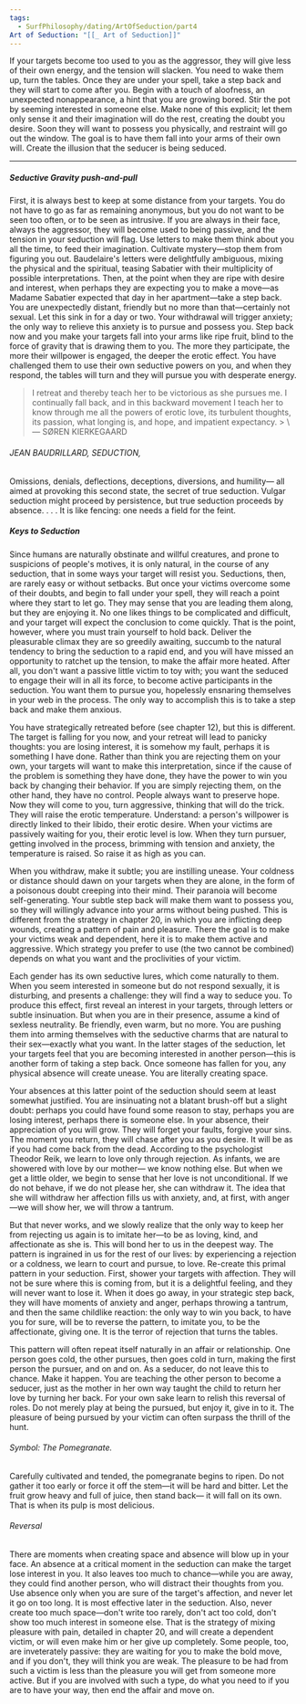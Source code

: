```yaml
---
tags:
  - SurfPhilosophy/dating/ArtOfSeduction/part4
Art of Seduction: "[[_ Art of Seduction]]"
---
```

If your targets become too used to you as the aggressor, they will give less of their own energy, and the tension will slacken. You need to wake them up, turn the tables. Once they are under your spell, take a step back and they will start to come after you. Begin with a touch of aloofness, an unexpected nonappearance, a hint that you are growing bored. Stir the pot by seeming interested in someone else. Make none of this explicit; let them only sense it and their imagination will do the rest, creating the doubt you desire. Soon they will want to possess you physically, and restraint will go out the window. The goal is to have them fall into your arms of their own will. Create the illusion that the seducer is being seduced.

---
##### Seductive Gravity push-and-pull

First, it is always best to keep at some distance from your targets. You do not have to go as far as remaining anonymous, but you do not want to be seen too often, or to be seen as intrusive. If you are always in their face, always the aggressor, they will become used to being passive, and the tension in your seduction will flag. Use letters to make them think about you all the time, to feed their imagination. Cultivate mystery—stop them from figuring you out. Baudelaire's letters were delightfully ambiguous, mixing the physical and the spiritual, teasing Sabatier with their multiplicity of possible interpretations. Then, at the point when they are ripe with desire and interest, when perhaps they are expecting you to make a move—as Madame Sabatier expected that day in her apartment—take a step back. You are unexpectedly distant, friendly but no more than that—certainly not sexual. Let this sink in for a day or two. Your withdrawal will trigger anxiety; the only way to relieve this anxiety is to pursue and possess you. Step back now and you make your targets fall into your arms like ripe fruit, blind to the force of gravity that is drawing them to you. The more they participate, the more their willpower is engaged, the deeper the erotic effect. You have challenged them to use their own seductive powers on you, and when they respond, the tables will turn and they will pursue you with desperate energy.

> I retreat and thereby teach her to be victorious as she pursues me. I continually fall back, and in this backward movement I teach her to know through me all the powers of erotic love, its turbulent thoughts, its passion, what longing is, and hope, and impatient expectancy. > \— SØREN KIERKEGAARD

###### JEAN BAUDRILLARD, SEDUCTION,
Omissions, denials, deflections, deceptions, diversions, and humility— all aimed at provoking this second state, the secret of true seduction. Vulgar seduction might proceed by persistence, but true seduction proceeds by absence. . . . It is like fencing: one needs a field for the feint. 

##### Keys to Seduction 
Since humans are naturally obstinate and willful creatures, and prone to suspicions of people's motives, it is only natural, in the course of any seduction, that in some ways your target will resist you. Seductions, then, are rarely easy or without setbacks. But once your victims overcome some of their doubts, and begin to fall under your spell, they will reach a point where they start to let go. They may sense that you are leading them along, but they are enjoying it. No one likes things to be complicated and difficult, and your target will expect the conclusion to come quickly. That is the point, however, where you must train yourself to hold back. Deliver the pleasurable climax they are so greedily awaiting, succumb to the natural tendency to bring the seduction to a rapid end, and you will have missed an opportunity to ratchet up the tension, to make the affair more heated. After all, you don't want a passive little victim to toy with; you want the seduced to engage their will in all its force, to become active participants in the seduction. You want them to pursue you, hopelessly ensnaring themselves in your web in the process. The only way to accomplish this is to take a step back and make them anxious.

You have strategically retreated before (see chapter 12), but this is different. The target is falling for you now, and your retreat will lead to panicky thoughts: you are losing interest, it is somehow my fault, perhaps it is something I have done. Rather than think you are rejecting them on your own, your targets will want to make this interpretation, since if the cause of the problem is something they have done, they have the power to win you back by changing their behavior. If you are simply rejecting them, on the other hand, they have no control. People always want to preserve hope. Now they will come to you, turn aggressive, thinking that will do the trick. They will raise the erotic temperature. Understand: a person's willpower is directly linked to their libido, their erotic desire. When your victims are passively waiting for you, their erotic level is low. When they turn pursuer, getting involved in the process, brimming with tension and anxiety, the temperature is raised. So raise it as high as you can.

When you withdraw, make it subtle; you are instilling unease. Your coldness or distance should dawn on your targets when they are alone, in the form of a poisonous doubt creeping into their mind. Their paranoia will become self-generating. Your subtle step back will make them want to possess you, so they will willingly advance into your arms without being pushed. This is different from the strategy in chapter 20, in which you are inflicting deep wounds, creating a pattern of pain and pleasure. There the goal is to make your victims weak and dependent, here it is to make them active and aggressive. Which strategy you prefer to use (the two cannot be combined) depends on what you want and the proclivities of your victim. 

Each gender has its own seductive lures, which come naturally to them. When you seem interested in someone but do not respond sexually, it is disturbing, and presents a challenge: they will find a way to seduce you. To produce this effect, first reveal an interest in your targets, through letters or subtle insinuation. But when you are in their presence, assume a kind of sexless neutrality. Be friendly, even warm, but no more. You are pushing them into arming themselves with the seductive charms that are natural to their sex—exactly what you want. In the latter stages of the seduction, let your targets feel that you are becoming interested in another person—this is another form of taking a step back. Once someone has fallen for you, any physical absence will create unease. You are literally creating space. 

Your absences at this latter point of the seduction should seem at least somewhat justified. You are insinuating not a blatant brush-off but a slight doubt: perhaps you could have found some reason to stay, perhaps you are losing interest, perhaps there is someone else. In your absence, their appreciation of you will grow. They will forget your faults, forgive your sins. The moment you return, they will chase after you as you desire. It will be as if you had come back from the dead. According to the psychologist Theodor Reik, we learn to love only through rejection. As infants, we are showered with love by our mother— we know nothing else. But when we get a little older, we begin to sense that her love is not unconditional. If we do not behave, if we do not please her, she can withdraw it. The idea that she will withdraw her affection fills us with anxiety, and, at first, with anger—we will show her, we will throw a tantrum.

But that never works, and we slowly realize that the only way to keep her from rejecting us again is to imitate her—to be as loving, kind, and affectionate as she is. This will bond her to us in the deepest way. The pattern is ingrained in us for the rest of our lives: by experiencing a rejection or a coldness, we learn to court and pursue, to love. Re-create this primal pattern in your seduction. First, shower your targets with affection. They will not be sure where this is coming from, but it is a delightful feeling, and they will never want to lose it. When it does go away, in your strategic step back, they will have moments of anxiety and anger, perhaps throwing a tantrum, and then the same childlike reaction: the only way to win you back, to have you for sure, will be to reverse the pattern, to imitate you, to be the affectionate, giving one. It is the terror of rejection that turns the tables. 

This pattern will often repeat itself naturally in an affair or relationship. One person goes cold, the other pursues, then goes cold in turn, making the first person the pursuer, and on and on. As a seducer, do not leave this to chance. Make it happen. You are teaching the other person to become a seducer, just as the mother in her own way taught the child to return her love by turning her back. For your own sake learn to relish this reversal of roles. Do not merely play at being the pursued, but enjoy it, give in to it. The pleasure of being pursued by your victim can often surpass the thrill of the hunt. 

###### Symbol: The Pomegranate. 
Carefully cultivated and tended, the pomegranate begins to ripen. Do not gather it too early or force it off the stem—it will be hard and bitter. Let the fruit grow heavy and full of juice, then stand back— it will fall on its own. That is when its pulp is most delicious.

###### Reversal 
There are moments when creating space and absence will blow up in your face. An absence at a critical moment in the seduction can make the target lose interest in you. It also leaves too much to chance—while you are away, they could find another person, who will distract their thoughts from you. Use absence only when you are sure of the target's affection, and never let it go on too long. It is most effective later in the seduction. Also, never create too much space—don't write too rarely, don't act too cold, don't show too much interest in someone else. That is the strategy of mixing pleasure with pain, detailed in chapter 20, and will create a dependent victim, or will even make him or her give up completely. Some people, too, are inveterately passive: they are waiting for you to make the bold move, and if you don't, they will think you are weak. The pleasure to be had from such a victim is less than the pleasure you will get from someone more active. But if you are involved with such a type, do what you need to if you are to have your way, then end the affair and move on.